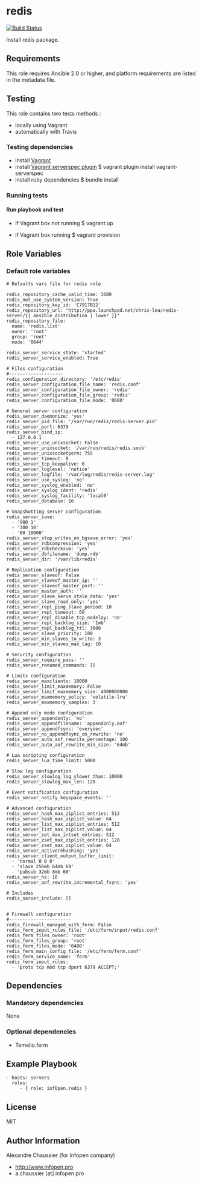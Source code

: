 # redis

[![Build Status](https://travis-ci.org/infOpen/ansible-role-redis.svg?branch=master)](https://travis-ci.org/infOpen/ansible-role-redis)

Install redis package.

## Requirements

This role requires Ansible 2.0 or higher,
and platform requirements are listed in the metadata file.

## Testing

This role contains two tests methods :
- locally using Vagrant
- automatically with Travis

### Testing dependencies
- install [Vagrant](https://www.vagrantup.com)
- install [Vagrant serverspec plugin](https://github.com/jvoorhis/vagrant-serverspec)
    $ vagrant plugin install vagrant-serverspec
- install ruby dependencies
    $ bundle install

### Running tests

#### Run playbook and test

- if Vagrant box not running
    $ vagrant up

- if Vagrant box running
    $ vagrant provision

## Role Variables

### Default role variables

    # Defaults vars file for redis role

    redis_repository_cache_valid_time: 3600
    redis_not_use_system_version: True
    redis_repository_key_id: 'C7917B12'
    redis_repository_url: "http://ppa.launchpad.net/chris-lea/redis-server/{{ ansible_distribution | lower }}"
    redis_repository_file:
      name: 'redis.list'
      owner: 'root'
      group: 'root'
      mode: '0644'

    redis_server_service_state: 'started'
    redis_server_service_enabled: True

    # Files configuration
    #--------------------
    redis_configuration_directory: '/etc/redis'
    redis_server_configuration_file_name: 'redis.conf'
    redis_server_configuration_file_owner: 'redis'
    redis_server_configuration_file_group: 'redis'
    redis_server_configuration_file_mode: '0600'

    # General server configuration
    redis_server_daemonize: 'yes'
    redis_server_pid_file: '/var/run/redis/redis-server.pid'
    redis_server_port: 6379
    redis_server_bind_ip:
      - 127.0.0.1
    redis_server_use_unixsocket: False
    redis_server_unixsocket: '/var/run/redis/redis.sock'
    redis_server_unixsocketperm: 755
    redis_server_timeout: 0
    redis_server_tcp_keepalive: 0
    redis_server_loglevel: 'notice'
    redis_server_logfile: '/var/log/redis/redis-server.log'
    redis_server_use_syslog: 'no'
    redis_server_syslog_enabled: 'no'
    redis_server_syslog_ident: 'redis'
    redis_server_syslog_facility: 'local0'
    redis_server_database: 16

    # Snapshotting server configuration
    redis_server_save:
      - '900 1'
      - '300 10'
      - '60 10000'
    redis_server_stop_writes_on_bgsave_error: 'yes'
    redis_server_rdbcompression: 'yes'
    redis_server_rdbchecksum: 'yes'
    redis_server_dbfilename: 'dump.rdb'
    redis_server_dir: '/var/lib/redis'

    # Replication configuration
    redis_server_slaveof: False
    redis_server_slaveof_master_ip: ''
    redis_server_slaveof_master_port: ''
    redis_server_master_auth: ''
    redis_server_slave_serve_stale_data: 'yes'
    redis_server_slave_read_only: 'yes'
    redis_server_repl_ping_slave_period: 10
    redis_server_repl_timeout: 60
    redis_server_repl_disable_tcp_nodelay: 'no'
    redis_server_repl_backlog_size: '1mb'
    redis_server_repl_backlog_ttl: 3600
    redis_server_slave_priority: 100
    redis_server_min_slaves_to_write: 3
    redis_server_min_slaves_max_lag: 10

    # Security configuration
    redis_server_require_pass: ''
    redis_server_renamed_commands: []

    # Limits configuration
    redis_server_maxclients: 10000
    redis_server_limit_maxmemory: False
    redis_server_limit_maxmemory_size: 4000000000
    redis_server_maxmemory_policy: 'volatile-lru'
    redis_server_maxmemory_samples: 3

    # Append only mode configuration
    redis_server_appendonly: 'no'
    redis_server_appendfilename: 'appendonly.aof'
    redis_server_appendfsync: 'everysec'
    redis_server_no_appendfsync_on_rewrite: 'no'
    redis_server_auto_aof_rewrite_percentage: 100
    redis_server_auto_aof_rewrite_min_size: '64mb'

    # Lua scripting configuration
    redis_server_lua_time_limit: 5000

    # Slow log configuration
    redis_server_slowlog_log_slower_than: 10000
    redis_server_slowlog_max_len: 128

    # Event notification configuration
    redis_server_notify_keyspace_events: ''

    # Advanced configuration
    redis_server_hash_max_ziplist_entries: 512
    redis_server_hash_max_ziplist_value: 64
    redis_server_list_max_ziplist_entries: 512
    redis_server_list_max_ziplist_value: 64
    redis_server_set_max_intset_entries: 512
    redis_server_zset_max_ziplist_entries: 128
    redis_server_zset_max_ziplist_value: 64
    redis_server_activerehashing: 'yes'
    redis_server_client_output_buffer_limit:
      - 'normal 0 0 0'
      - 'slave 256mb 64mb 60'
      - 'pubsub 32mb 8mb 60'
    redis_server_hz: 10
    redis_server_aof_rewrite_incremental_fsync: 'yes'

    # Includes
    redis_server_include: []


    # Firewall configuration
    #-----------------------
    redis_firewall_managed_with_ferm: False
    redis_ferm_input_rules_file: '/etc/ferm/input/redis.conf'
    redis_ferm_files_owner: 'root'
    redis_ferm_files_group: 'root'
    redis_ferm_files_mode: '0400'
    redis_ferm_main_config_file: '/etc/ferm/ferm.conf'
    redis_ferm_service_name: 'ferm'
    redis_ferm_input_rules:
      - 'proto tcp mod tcp dport 6379 ACCEPT;'

## Dependencies

### Mandatory dependencies

None

### Optional dependencies

- Temelio.ferm

## Example Playbook

    - hosts: servers
      roles:
         - { role: infOpen.redis }

## License

MIT

## Author Information

Alexandre Chaussier (for Infopen company)
- http://www.infopen.pro
- a.chaussier [at] infopen.pro

